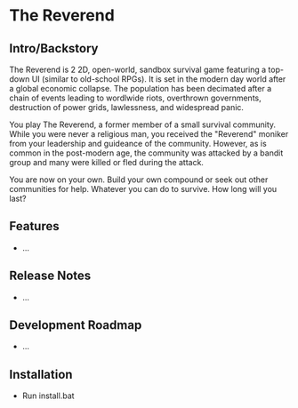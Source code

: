# The Reverend

## Intro/Backstory
The Reverend is 2 2D, open-world, sandbox survival game featuring a top-down UI (similar to old-school RPGs).
It is set in the modern day world after a global economic collapse. The population has been decimated after a 
chain of events leading to wordlwide riots, overthrown governments, destruction of power grids, lawlessness, and 
widespread panic.

You play The Reverend, a former member of a small survival community. While you were never a religious man, you 
received the "Reverend" moniker from your leadership and guideance of the community. However, as is common in the 
post-modern age, the community was attacked by a bandit group and many were killed or fled during the attack. 

You are now on your own. Build your own compound or seek out other communities for help. Whatever you can do to 
survive. How long will you last?

## Features

* ...

## Release Notes

* ...

## Development Roadmap

* ...

## Installation

* Run install.bat